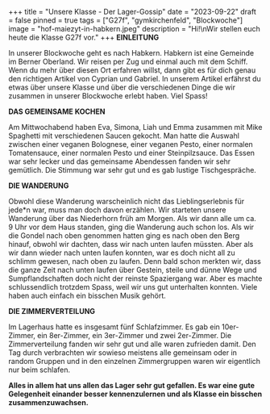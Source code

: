 +++
title = "Unsere Klasse - Der Lager-Gossip"
date = "2023-09-22"
draft = false
pinned = true
tags = ["G27f", "gymkirchenfeld", "Blockwoche"]
image = "hof-maiezyt-in-habkern.jpeg"
description = "Hi!\nWir stellen euch heute die Klasse G27f vor."
+++
**EINLEITUNG**

In unserer Blockwoche geht es nach Habkern. Habkern ist eine Gemeinde im Berner Oberland. Wir reisen per Zug und einmal auch mit dem Schiff. Wenn du mehr über diesen Ort erfahren willst, dann gibt es für dich genau den richtigen Artikel von Cyprian und Gabriel. In unserem Artikel erfährst du etwas über unsere Klasse und über die verschiedenen Dinge die wir zusammen in unserer Blockwoche erlebt haben. Viel Spass!

**DAS GEMEINSAME KOCHEN**

Am Mittwochabend haben Eva, Simona, Liah und Emma zusammen mit Mike Spaghetti mit verschiedenen Saucen gekocht. Man hatte die Auswahl zwischen einer veganen Bolognese, einer veganen Pesto, einer normalen Tomatensauce, einer normalen Pesto und einer Steinpilzsauce. Das Essen war sehr lecker und das gemeinsame Abendessen fanden wir sehr gemütlich. Die Stimmung war sehr gut und es gab lustige Tischgespräche.

**DIE WANDERUNG**

Obwohl diese Wanderung warscheinlich nicht das Lieblingserlebnis für jede*n war, muss man doch davon erzählen. Wir starteten unsere Wanderung über das Niederhorn früh am Morgen. Als wir dann alle um ca. 9 Uhr vor dem Haus standen, ging die Wanderung auch schon los. Als wir die Gondel nach oben genommen hatten ging es nach oben den Berg hinauf, obwohl wir dachten, dass wir nach unten laufen müssten. Aber als wir dann wieder nach unten laufen konnten, war es doch nicht all zu schlimm gewesen, nach oben zu laufen. Denn bald schon merkten wir, dass die ganze Zeit nach unten laufen über Gestein, steile und dünne Wege und Sumpflandschaften doch nicht der reinste Spaziergang war. Aber es machte schlussendlich trotzdem Spass, weil wir uns gut unterhalten konnten. Viele haben auch einfach ein bisschen Musik gehört.

**DIE ZIMMERVERTEILUNG**

Im Lagerhaus hatte es insgesamt fünf Schlafzimmer. Es gab ein 10er-Zimmer, ein 8er-Zimmer, ein 3er-Zimmer und zwei 2er-Zimmer. Die Zimmerverteilung fanden wir sehr gut und alle waren zufrieden damit. Den Tag durch verbrachten wir sowieso meistens alle gemeinsam oder in random Gruppen und in den einzelnen Zimmergruppen waren wir eigentlich nur beim schlafen.

**Alles in allem hat uns allen das Lager sehr gut gefallen. Es war eine gute Gelegenheit einander besser kennenzulernen und als Klasse ein bisschen zusammenzuwachsen.**